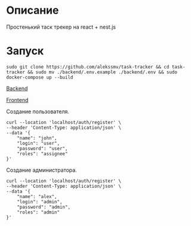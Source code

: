 <h1>Описание</h1>
Простенький таск трекер на react + nest.js
<br/>
<h1>Запуск</h1>

```
sudo git clone https://github.com/alekssmv/task-tracker && cd task-tracker && sudo mv ./backend/.env.example ./backend/.env && sudo docker-compose up --build
```

<a href="http://localhost/">Backend</a>

<a href="http://localhost:8080/">Frontend</a>

<p>Создание пользователя.</p>

```
curl --location 'localhost/auth/register' \
--header 'Content-Type: application/json' \
--data '{
    "name": "john",
    "login": "user",
    "password": "user",
    "roles": "assignee"
}'
```

<p>Создание администратора.</p>

```
curl --location 'localhost/auth/register' \
--header 'Content-Type: application/json' \
--data '{
    "name": "alex",
    "login": "admin",
    "password": "admin",
    "roles": "admin"
}'
```

